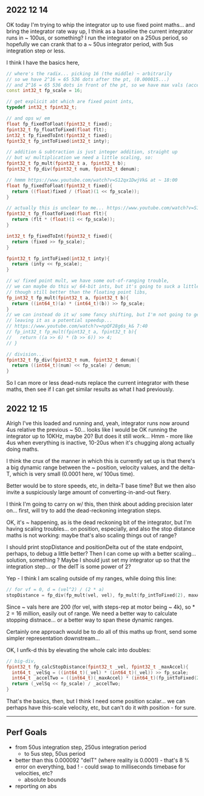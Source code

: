 ## 2022 12 14 

OK today I'm trying to whip the integrator up to use fixed point maths... and bring the integrator rate way up, I think as a baseline the current integrator runs in ~ 100us, or something? I run the integrator on a 250us period, so hopefully we can crank that to a ~ 50us integrator period, with 5us integration step or less. 

I think I have the basics here, 

```cpp
// where's the radix... picking 16 (the middle) ~ arbitrarily 
// so we have 2^16 = 65 536 dots after the pt, (0.000015...)
// and 2^16 = 65 536 dots in front of the pt, so we have max vals (accel, pos, etc) +/- 32.5k, not bad, 
const int32_t fp_scale = 16;

// get explicit abt which are fixed point ints, 
typedef int32_t fpint32_t;

// and ops w/ em 
float fp_fixedToFloat(fpint32_t fixed);
fpint32_t fp_floatToFixed(float flt);
int32_t fp_fixedToInt(fpint32_t fixed);
fpint32_t fp_intToFixed(int32_t inty);

// addition & subtraction is just integer addition, straight up 
// but w/ multiplication we need a little scaling, so: 
fpint32_t fp_mult(fpint32_t a, fpint32_t b);
fpint32_t fp_div(fpint32_t num, fpint32_t denum);
```

```cpp
// hmmm https://www.youtube.com/watch?v=S12qx1DwjVk& at ~ 18:00 
float fp_fixedToFloat(fpint32_t fixed){
  return ((float)fixed / (float)(1 << fp_scale));
}

// actually this is unclear to me... https://www.youtube.com/watch?v=S12qx1DwjVk& at 16:57
fpint32_t fp_floatToFixed(float flt){
  return (flt * (float)(1 << fp_scale));
}

int32_t fp_fixedToInt(fpint32_t fixed){
  return (fixed >> fp_scale);
}

fpint32_t fp_intToFixed(int32_t inty){
  return (inty << fp_scale); 
}

// w/ fixed point mult, we have some out-of-ranging trouble, 
// we can maybe do this w/ 64-bit ints, but it's going to suck a little bit of time
// though still better than the floating point libs, 
fp_int32_t fp_mult(fpint32_t a, fpint32_t b){
  return ((int64_t)(a) * (int64_t)(b)) >> fp_scale;
}
// we can instead do it w/ some fancy shifting, but I'm not going to get into this yet: 
// leaving it as a potential speedup... 
// https://www.youtube.com/watch?v=npQF28g6s_k& 7:40 
// fp_int32_t fp_mult(fpint32_t a, fpint32_t b){
//   return ((a >> 6) * (b >> 6)) >> 4;
// }

// division...
fpint32_t fp_div(fpint32_t num, fpint32_t denum){
  return ((int64_t)(num) << fp_scale) / denum;
}
```

So I can more or less dead-nuts replace the current integrator with these maths, then see if I can get similar results as what I had previously. 

## 2022 12 15 

Alrigh I've this loaded and running and, yeah, integrator runs now around 4us relative the previous ~ 50... looks like I would be OK running the integrator up to 10KHz, maybe 20? But does it still work... Hmm - more like 4us when everything is inactive, 10-20us when it's chugging along actually doing maths. 

I think the crux of the manner in which this is currently set up is that there's a big dynamic range between the ~ position, velocity values, and the delta-T, which is very small (0.0001 here, w/ 100us time). 

Better would be to store speeds, etc, in delta-T base time? But we then also invite a suspiciously large amount of converting-in-and-out fkery. 

I think I'm going to carry on w/ this, then think about adding precision later on... first, will try to add the dead-reckoning integration steps. 

OK, it's ~ happening, as is the dead reckoning bit of the integrator, but I'm having scaling troubles... on position, especially, and also the stop distance maths is not working: maybe that's also scaling things out of range? 

I should print stopDistance and positionDelta out of the state endpoint, perhaps, to debug a little better? Then I can come up with a better scaling... solution, something ? Maybe I should just set my integrator up so that the integration step... or the delT is some power of 2? 

Yep - I think I am scaling outside of my ranges, while doing this line:

```cpp
// for vf = 0, d = (vel^2) / (2 * a)
stopDistance = fp_div(fp_mult(vel, vel), fp_mult(fp_intToFixed(2), maxAccel));
```

Since ~ vals here are 200 (for vel, with steps-rep at motor being ~ 4k), so * 2 = 16 million, easily out of range. We need a better way to calculate stopping distnace... or a better way to span these dynamic ranges. 

Certainly one approach would be to do all of this maths up front, send some simpler representation downstream... 

OK, I unfk-d this by elevating the whole calc into doubles:

```cpp
// big-div, 
fpint32_t fp_calcStopDistance(fpint32_t _vel, fpint32_t _maxAccel){
  int64_t _velSq = ((int64_t)(_vel) * (int64_t)(_vel)) >> fp_scale;
  int64_t _accelTwo = ((int64_t)(_maxAccel) * (int64_t)(fp_intToFixed(2))) >> fp_scale;
  return (_velSq << fp_scale) / _accelTwo;
}
```

That's the basics, then, but I think I need some position scalar... we can perhaps have this-scale velocity, etc, but can't do it with position - for sure. 

---

## Perf Goals

- from 50us integration step, 250us integration period 
  - to 5us step, 50us period 
- better than this 0.000092 "delT" (where reality is 0.0001) - that's 8 % error on everything, bad ! - could swap to milliseconds timebase for velocities, etc? 
  - absolute bounds 
- reporting on abs
